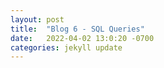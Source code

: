 ```yaml
---
layout: post
title:  "Blog 6 - SQL Queries"
date:   2022-04-02 13:0:20 -0700
categories: jekyll update
---
```


